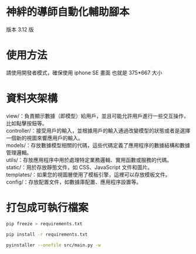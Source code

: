 # 神絆的導師自動化輔助腳本

版本 3.12 版

# 使用方法

請使用開發者模式，確保使用 iphone SE 畫面 也就是 375\*667 大小

# 資料夾架構

view/：負責顯示數據（即模型）給用戶，並且可能允許用戶進行一些交互操作，比如點擊按鈕等。  
controller/：接受用戶的輸入，並根據用戶的輸入通過改變模型的狀態或者是選擇一個新的視圖來響應用戶的輸入。  
models/：存放數據模型相關的代碼，這些代碼定義了應用程序的數據結構和數據管理邏輯。  
utils/：存放應用程序中用於處理特定業務邏輯、實用函數或服務的代碼。  
static/：用於存放靜態文件，如 CSS、JavaScript 文件和圖片。  
templates/：如果您的視圖層使用了模板引擎，這裡可以存放模板文件。  
config/：存放配置文件，如數據庫配置、應用程序設置等。

# 打包成可執行檔案

```zsh
pip freeze > requirements.txt
```

```zsh
pip install -r requirements.txt
```

```zsh
pyinstaller --onefile src/main.py -w
```
